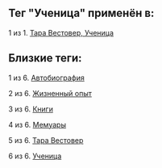 ## Тег "Ученица" применён в:

1 из 1. [Тара Вестовер, Ученица](../Книги/Мемуары/Тара%20Вестовер%20-%20Ученица.md)

## Близкие теги:

1 из 6. [Автобиография](./Автобиография.md)

2 из 6. [Жизненный опыт](./Жизненный%20опыт.md)

3 из 6. [Книги](./Книги.md)

4 из 6. [Мемуары](./Мемуары.md)

5 из 6. [Тара Вестовер](./Тара%20Вестовер.md)

6 из 6. [Ученица](./Ученица.md)

